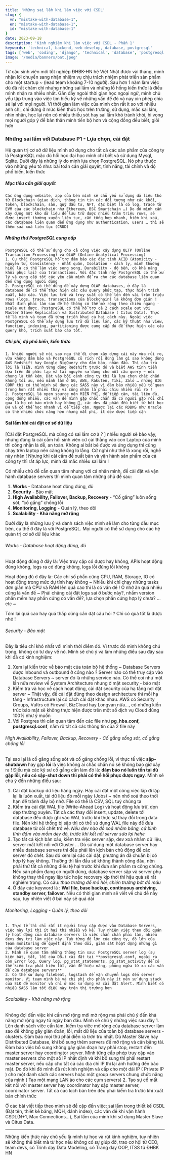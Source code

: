 ```yaml
---
title: 'Những sai lầm khi làm việc với CSDL'
slug: {
  vn: "mistake-with-database-1",
  en: "mistake-with-database-1",
  id: "mistake-with-database-1"
}
date: 2023-09-18
description: 'Kinh nghiệm khi làm việc với CSDL - Phần 1'
keywords: 'technical, backend, web develop, database, postgresql'
tags: ['web', 'coding', 'django', 'technical', 'database', 'postgresql']
image: '/media/banners/bat.jpeg'
---
```


Từ cậu sinh viên mới tốt nghiệp ĐHBK-HN hệ Việt Nhật được vài tháng, mình nhận lời chuyển sang nhận nhiệm vụ chịu trách nhiệm phát triển sản phẩm cho một startup ~ (lead team khoảng 7-10 người). Sau hơn 1 năm làm việc dù đã rất chăm chỉ nhưng những sai lầm và những lỗ hổng kiến thức là điều mình nhận ra nhiều nhất. Gần đây ngoài thời gian học ngoại ngữ, mình chủ yếu tập trung vào việc tìm hiểu kỹ về những vấn đề đó và nay xin phép chia sẻ lại với mọi người. Vì thời gian làm việc của mình còn rất ít so với nhiều anh chị, chỉ dừng ở mức kiến thức học trên trường, sử dụng, mắc sai lầm, nhìn nhận, học lại nên có nhiều thiếu sót hay sai lầm khó tránh khỏi, hi vọng mọi người góp ý để bản thân mình tiến bộ hơn và cộng đồng đều biết, giỏi hơn

### Những sai lầm với Database P1 - Lựa chọn, cài đặt

Hệ quản trị cơ sở dữ liệu mình sử dụng cho tất cả các sản phẩm của công ty là PostgreSQL mặc dù hồi học đại học mình chỉ biết và sử dụng Mysql, Sqlite. Dưới đây là những lý do mình lựa chọn PostgreSQL. Nó phụ thuộc vào những yếu tố như: bài toán cần giải quyết, tính năng, tài chính và độ phổ biến, kiến thức

##### Mục tiêu cần giải quyết
    Các ứng dụng website, app của bên mình sẽ chủ yếu sử dụng dữ liệu thô từ Blockchain (giao dịch, thông tin tin các đối tượng như các khối, token, blockchain, sàn, quỹ đầu tư, NFT, đặc biệt là có log, trace từ EVM của các blockchain như Ethereum, BSC Smartchain …) Do đó mình cần xây dựng một kho dữ liệu để lưu trữ được nhiều trăm triệu rows, sẽ được insert thường xuyên liên tục, cần tổng hợp nhanh, hiếm khi xoá, các database liên quan đến ứng dụng như authentication, users … thì sẽ thêm sửa xoá liên tục (CRUD)

##### Những thứ PostgreSQL cung cấp
    PostgreSQL có thể sử dụng cho cả công việc xây dựng OLTP (Online Transaction Processing) và OLAP (Online Analytical Processing)
    1. Cụ thể: PostgreSQL hỗ trợ đảm bảo các đặc tính ACID (Atomicity - nguyên tử, Consistency - nhất quán, Isolation - cách ly, mình thường hiểu là có thể làm việc song song, Durability - độ bền, có khả năng khôi phục lại) của transactions. Với đặc tính này PostgreSQL có thể xử lý và cung cấp tốt các yêu cầu mình đề ra cho các database liên quan đến ứng dụng người dùng
    2. PostgreSQL có thể dùng để xây dựng OLAP databases, ở đây là database để có thể thực hiện các câu query phức tạp, thực hiện trích xuất, báo cáo. Việc lưu trữ và truy suất có thể lên đến vài trăm triệu rows (logs, trace, transactions của blockchain) là không đơn giản ! Nhất định phải làm sao để hệ thống có thể mở rộng theo chiều ngang - scale out được. PostgreSQL có thể hỗ trợ cả 2 cách scale out với Master Slave Replication và Distributed Database ( Citus Data). Thực tế là mình và team đã từng triển khai cả hai cách này. Ngoài việc PostgreSQL có thể xây dựng lưu trữ dữ liệu lớn, các kỹ thuật như view, function, indexing, partitioning được cung cấp đủ để thực hiện các câu query khó, trích xuất báo cáo tốt.
##### Chi phí, độ phổ biến, kiến thức
    1. Nhiều người sẽ nói sao ngu thế đi chọn xây dựng cái này vừa rủi ro, vừa không đảm bảo và PostgreSQL cũ rích rồi dùng làm gì sao không dùng AWS Redshift hay Google BigQuery cho đảm bảo, nhàn đầu. Thì câu trả lời là TIỀN, mình từng dùng Redshift trước đó và biết AWS tính tiền dựa trên độ phức tạp và tài nguyên sử dụng cho mỗi câu query ~ nói chung là tốn kém. Đặt vào bối cảnh công ty thì là lựa chọn chắc chắn không tối ưu, nếu mình làm ở GG, AWS, Rakuten, Tiki, Zalo … những BIG CORP thì có thể mình sẽ dùng các SASS này vì đảm bảo nhiều yếu tố quan trọng hơn rất nhiều thay vì công nhận là phải chịu nhiều rủi ro !
    2. PostgreSQL là open source nên MIỄN PHÍ, dễ tiếp cận, tài liệu đủ, cộng đồng nhiều, các vấn đề mình gặp chắc chắn đã có người gặp rồi chỉ qua là họ có bảo mình hay không 🙂, các dev đã phần đều biết từ hồi học ĐH và có thể học nhanh vì dễ tiếp cận. Ngược lại các RDBMS như Oracle có thể nhiều chức năng hơn nhưng mất phí, ít dev được tiếp cận

#### Sai lầm khi cài đặt cơ sở dữ liệu

[Cài đặt PostgreSQL mà cũng có sai lầm cơ à ? ] nhiều người sẽ bảo vậy, nhưng đúng là cài cắm hồi sinh viên cứ cài thẳng vào con Laptop của mình thì công nhận là dễ, an toàn. Không ai bắt bẻ được và ứng dụng thì cũng chạy trên laptop nên càng không lo lắng. Cứ nghĩ như thế là xong rồi, nghề này nhàn ! Nhưng khi cài cắm để xuất bản và vận hành sản phẩm của cả công ty thì rất áp lực, mình đã mắc nhiều sai lầm !

Có nhiều chủ để cần quan tâm nhưng với cá nhân mình, để cài đặt và vận hành database servers thì mình quan tâm những chủ đề sau:

1. **Works** - Database hoạt động đúng, đủ
2. **Security** - Bảo mật
3. **High Availability, Failover, Backup, Recovery**  - “Cố gắng” luôn sống sót, “cố gắng” chống lỗi
4. **Monitoring, Logging** - Quản lý, theo dõi
5. **Scalability - Khả năng mở rộng**

Dưới đây là những lưu ý và danh sách việc mình sẽ làm cho từng đầu mục trên, cụ thể ở đây là với PostgreSQL. Mọi người có thể sử dụng cho các hệ quản trị cơ sở dữ liệu khác

###### Works - Database hoạt động đúng, đủ

Hoạt động đúng ở đây là: Việc truy cập có được hay không, APIs hoạt động đúng không, logs ra có đúng không, logs lỗi đúng lỗi không

Hoạt động đủ ở đây là: Các chỉ số phần cứng CPU, RAM, Storage,  IO có hoạt động trong mức dự tính hay không ~ Nhiều khi chỉ chạy những tasks đơn giản mà CPU và RAM lên quá cao thì là có vấn đề ! Ổ nhớ ăn quá nhiều cũng là vấn đề ~ Phải chăng cài đặt logs sai ở bước này?, nhầm version phần mềm hay phần cứng có vấn đề?, lựa chọn phần cứng hợp lý chưa? …etc ~

Tóm lại quá cao hay quá thấp cũng cần đặt câu hỏi ?  Chỉ có quá tốt là được nhé !

###### Security - Bảo mật

Đây là tiêu chí khó nhất với mình thời điểm đó. Vì trước đó mình không chú trọng, không có tư duy về nó. Mình sẽ chú ý và làm những điều sau đây sau khi đã có kinh nghiệm:

1. Xem lại kiến trúc về bảo mật của toàn bộ hệ thống ~ Database Servers được Inbound và outbound ở cổng nào ? Server nào có thể truy cập vào Database Servers  ~ server đó là những service nào. Có thể coi như một lần nữa review về System Architecture nhưng ở mặt security - bảo mật
2. Kiểm tra và học về cách hoạt động, cài đặt security của hạ tầng nơi đặt server ~ Thật vậy, để cài đặt đúng theo design architecture thì mỗi hạ tầng - Infrastructure lại có cách cài đặt khác nhau. AWS có Security Groups, Vultrs có Firewall, BizCloud hay Longvan nữa…, có những kiến trúc bảo mật sẽ không thực hiện được trên một số dịch vụ Cloud đúng 100% như ý muốn
3. Với Postgres thì cần quan tâm đến các file như **pg_hba.conf, postgresql.conf**, nắm rõ tất cả các thông tin của 2 file này
###### High Availability, Failover, Backup, Recovery - Cố gắng sống sót, cố gắng chống lỗi

Tại sao lại là cố gắng sống sót và cố gắng chống lỗi, vì thực tế việc **sập-shutdown** hay gặp **lỗi** là việc không ai chắc chắn nó sẽ không bao giờ xảy ra ! Điều mà các kỹ sư cố gắng cần làm đó là: **đảm bảo nó luôn tồn tại dù gặp lỗi, nếu có sập-shut down thì phải có thể hồi phục được ngay**. Mình sẽ chú ý đến những điều sau:

1. Cài đặt backup dữ liệu hàng ngày. Hãy cài đặt một công việc lặp đi lặp lại là luôn xuất, tải dữ liệu đó mỗi ngày (Jobs) ~ nên nhớ xoá theo thời hạn để tránh đầy bộ nhớ. File có thể là CSV, SQL tuỳ chúng ta
2. Kiểm tra cài đặt WAL file (Write-Ahead Log) và hoạt động lưu trữ, dọn dẹp thường xuyên. Tất cả các thay đổi insert, update, delete tới database đều được ghi vào WAL trước khi thực sự thay đổi trong data file. Nên khi hệ thống bị sập thì có thể sử dụng WAL file này để đưa database từ cõi chết trở về. *Nếu dev nào đó xoá nhầm bảng, cứ bình tĩnh đấm vào mồm dev đó, trước khi kết nối server sửa lại hehe*
3. Tạo tất cả kịch bản xấu, kiểm tra việc server sập, dev xoá nhầm dữ liệu, server mất kết nối với Cluster ... Dù sử dụng một database server hay nhiều database servers thì đều phải lên kịch bản chủ động để các server đó chết. Sau đó xem lại các cài đặt, phương án đã chuẩn bị có hợp lý hay không. Thường thì lần đầu sẽ không thành công đâu, nên phải thử tất cả những điều tệ hại trước khi đưa sản phẩm ra công chúng. Nếu sản phẩm đang có người dùng, database server sập và server phụ không thay thế ngay lập tức hoặc recovery kịp thời thì hậu quả sẽ rất nghiêm trọng. Có câu: *thao trường đổ mồ hôi, chiến trường bớt đổ máu*
4. Ở đây các keyword là : **Wal file, base backup, continuous archiving, standby server, failover**. Nếu có thời gian mình sẽ viết về chủ đề này sau, tuy nhiên viết ở bài này sẽ quá dài
###### Monitoring, Logging - Quản lý, theo dõi
    1. Thực tế thì chỉ rất ít người truy cập được vào Database Servers, việc này lợi thì ít hại thì nhiều vô kể. Tuy nhiên việc theo dõi quản lý hoạt động của database servers là việc chắn chắn phải làm, nhiều devs duy trì làm việc này. Tuỳ từng độ lớn của công ty, độ lớn của team monitoring để quyết định theo dõi, giám sát hoạt động những gì của database server
    2. Mình sẽ quan tâm những thông tin sau: PostgreSQL server log (sụ kiện bật, tắt, lỗi của DB…) cài đặt tại **postgresql.conf, ngoài ra còn Error log, Query log, pg_stat_statements, pg_stat_activity để có thể kiểm tra phát hiện lỗi, vấn đề hiệu năng, phòng ngừa từ xa các vấn đề của database servers**
    3. Có thể sử dụng filebeat, logstash để vận chuyển logs đến server monitor. Vì team mình bé và chi phí cho phần này ít nên sử dụng stack của ELK để monitor và chỉ ở mức sử dụng và cài đặt Alert. Mình biết có nhiều SASS làm tốt điều này trên thị trường hơn
###### Scalability - Khả năng mở rộng
 Không đợi đến việc khi cần mở rộng mới mở rộng mà phải chú ý đến khả năng mở rộng ngay từ ngày ban đầu. Mình sẽ chú ý những việc sau đây
    1. Lên danh sách việc cần làm, kiểm tra việc mở rộng của database server làm sao để không gây gián đoán, lỗi, mất dữ liệu của toàn bộ database servers - clusters. Đảm bảo mọi thứ phải diễn ra trơn tru nhất. Dù Master Slave hay Distributed Database, khi bổ sung thêm servers để mở rộng và cân bằng tải. Đảm bảo việc bổ sung không gây gián đoạn hay phải stop, restart đến master server hay coordinator server. Mình từng cấp phép truy cập vào master servers cho một số IP nhất định và khi bổ sung thì phải restart master server, nếu cấp cho tất cả các địa chỉ IP thì lại ảnh hưởng đến bảo mật. Do đó khi đó mình đã rút kinh nghiệm và cấp cho một dải IP ( Private IP ) cho một danh sách các servers hoặc một group servers chung chức năng của mình ( Tạo một mạng LAN ảo cho các cụm servers)
    2. Tạo sự cố mất kết nối với master server hay coordinator hay sập master server, coordinator server. Tất cả các kịch bản trên đều phải kiểm tra trước khi xuất bản chính thức

Ở các bài viết tiếp theo mình sẽ đề cập đến việc: sai lầm trong thiết kế CSDL (Đặt tên, thiết kế bảng, MQH, đánh index), các vấn đề  khi vận hành CSDL(N+1, Max Connections...), Sai lầm của mình khi sử dụng Master Slave và Citus Data.

---
Những kiến thức này chủ yếu là mình tự học và rút kinh nghiệm, tuy nhiên sẽ không thể biết mà từ học nếu không có sự giúp đỡ, trao cơ hội từ CEO, team devs, cô Trinh dạy Data Modeling, cô Trang dạy OOP, ITSS từ ĐHBK HN
